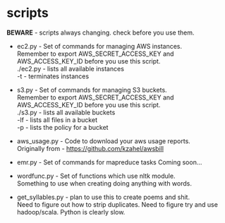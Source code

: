 scripts
=======

**BEWARE** - scripts always changing. check before you use them.

* ec2.py - Set of commands for managing AWS instances.  
  Remember to export AWS_SECRET_ACCESS_KEY and AWS_ACCESS_KEY_ID before you use this script.  
  ./ec2.py - lists all available instances  
  -t - terminates instances

* s3.py - Set of commands for managing S3 buckets.  
  Remember to export AWS_SECRET_ACCESS_KEY and AWS_ACCESS_KEY_ID before you use this script.   
  ./s3.py - lists all available buckets  
  -lf - lists all files in a bucket  
  -p - lists the policy for a bucket  

* aws_usage.py - Code to download your aws usage reports.  
  Originally from - https://github.com/kzahel/awsbill  

* emr.py - Set of commands for mapreduce tasks
  Coming soon...   

* wordfunc.py - Set of functions which use nltk module.  
  Something to use when creating doing anything with words.

* get_syllables.py - plan to use this to create poems and shit.  
  Need to figure out how to strip duplicates.
  Need to figure try and use hadoop/scala.
  Python is clearly slow.
